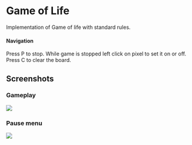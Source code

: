 # Game of Life
Implementation of Game of life with standard rules.
#### Navigation
Press P to stop. 
While game is stopped left click on pixel to set it on or off.
Press C to clear the board.

Screenshots
---
### Gameplay
![](https://i.imgur.com/PaaHhpH.png)
### Pause menu
![](https://i.imgur.com/Q3VhNgw.png)